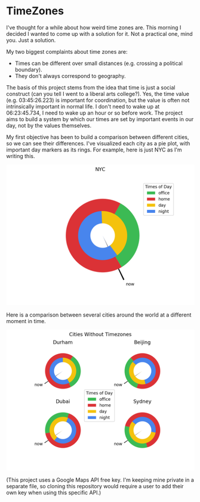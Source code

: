 # TimeZones


I've thought for a while about how weird time zones are. This morning I decided I wanted to come up with a solution for it. Not a practical one, mind you. Just a solution.

My two biggest complaints about time zones are:
* Times can be different over small distances (e.g. crossing a political boundary).
* They don't always correspond to geography.

The basis of this project stems from the idea that time is just a social construct (can you tell I went to a liberal arts college?). Yes, the time value (e.g. 03:45:26.223) is important for coordination, but the value is often not intrinsically important in normal life. I don't need to wake up at 06:23:45.734, I need to wake up an hour or so before work. The project aims to build a system by which our times are set by important events in our day, not by the values themselves.

My first objective has been to build a comparison between different cities, so we can see their differences. I've visualized each city as a pie plot, with important day markers as its rings. For example, here is just NYC as I'm writing this.

![NYC](https://github.com/avijstein/TimeZones/blob/master/Ring%20Examples/nyc_sample.png)


Here is a comparison between several cities around the world at a different moment in time.

![Various Cities](https://github.com/avijstein/TimeZones/blob/master/Ring%20Examples/sample_cities.png)


(This project uses a Google Maps API free key. I'm keeping mine private in a separate file, so cloning this repository would require a user to add their own key when using this specific API.)
